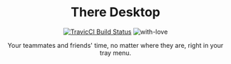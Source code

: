 <center>

# There Desktop

[![TravicCI Build Status](https://travis-ci.org/therepm/there-desktop.svg?branch=master)](https://travis-ci.org/therepm/there-desktop) ![with-love](https://img.shields.io/badge/made%20with-%F0%9F%92%8C-red.svg)

Your teammates and friends' time, no matter where they are, right in your tray menu.

</center>
